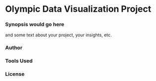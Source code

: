 <!--Image here???-->

# Olympic Data Visualization Project

### Synopsis would go here

and some text about your project, your insights, etc.

### Author

### Tools Used

### License
